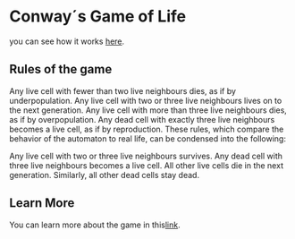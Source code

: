 # Conway´s Game of Life

 you can see how it works [here](https://juego-de-la-vida.vercel.app/).

## Rules of the game

Any live cell with fewer than two live neighbours dies, as if by underpopulation.
Any live cell with two or three live neighbours lives on to the next generation.
Any live cell with more than three live neighbours dies, as if by overpopulation.
Any dead cell with exactly three live neighbours becomes a live cell, as if by reproduction.
These rules, which compare the behavior of the automaton to real life, can be condensed into the following:

Any live cell with two or three live neighbours survives.
Any dead cell with three live neighbours becomes a live cell.
All other live cells die in the next generation. Similarly, all other dead cells stay dead.






## Learn More

You can learn more about the game in  this[link](https://en.wikipedia.org/wiki/Conway%27s_Game_of_Life).
